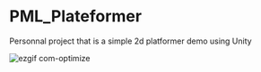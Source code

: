 # PML_Plateformer

Personnal project that is a simple 2d platformer demo using Unity

![ezgif com-optimize](https://github.com/Totoleader/PML_Plateformer/assets/94491658/152f323c-4626-4238-aabb-ef9f4900294d)
